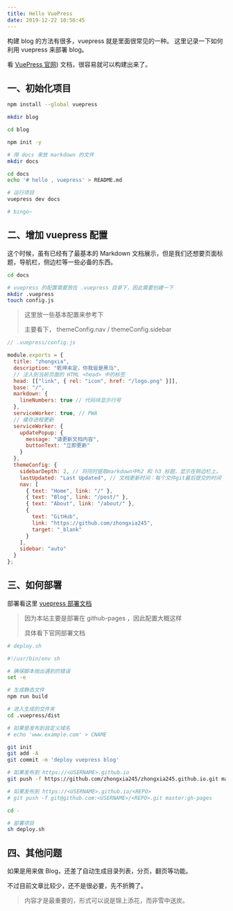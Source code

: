 ```yaml
---
title: Hello VuePress
date: 2019-12-22 10:56:45
---
```


构建 blog 的方法有很多，vuepress 就是里面很常见的一种。 这里记录一下如何利用 vuepress 来部署 blog。

看 [VuePress 官网]([https://vuepress.vuejs.org/zh/guide/basic-config.html)) 文档，很容易就可以构建出来了。

## 一、初始化项目

```bash
npm install --global vuepress

mkdir blog

cd blog

npm init -y

# 用 docs 来放 markdown 的文件
mkdir docs

cd docs
echo '# hello , vuepress' > README.md

# 运行项目
vuepress dev docs

# bingo~
```

## 二、增加 vuepress 配置

这个时候，虽有已经有了最基本的 Markdown 文档展示，但是我们还想要页面标题，导航栏，侧边栏等一些必备的东西。

```bash
cd docs

# vuepress 的配置需要放在 .vuepress 目录下，因此需要创建一下
mkdir .vuepress
touch config.js
```

> 这里放一些基本配置来参考下
>
> 主要看下， themeConfig.nav / themeConfig.sidebar

```js
// .vuepress/config.js

module.exports = {
  title: "zhongxia",
  description: "乾坤未定，你我皆是黑马",
  // 注入到当前页面的 HTML <head> 中的标签
  head: [["link", { rel: "icon", href: "/logo.png" }]],
  base: "/",
  markdown: {
    lineNumbers: true // 代码块显示行号
  },
  serviceWorker: true, // PWA
  // 缓存进程更新
  serviceWorker: {
    updatePopup: {
      message: "请更新文档内容",
      buttonText: "立即更新"
    }
  },
  themeConfig: {
    sidebarDepth: 2, // 将同时提取markdown中h2 和 h3 标题，显示在侧边栏上。
    lastUpdated: "Last Updated", // 文档更新时间：每个文件git最后提交的时间
    nav: [
      { text: "Home", link: "/" },
      { text: "Blog", link: "/post/" },
      { text: "About", link: "/about/" },
      {
        text: "GitHub",
        link: "https://github.com/zhongxia245",
        target: "_blank"
      }
    ],
    sidebar: "auto"
  }
};
```

## 三、如何部署

部署看这里 [vuepress 部署文档](https://vuepress.vuejs.org/zh/guide/deploy.html)

> 因为本站主要是部署在 github-pages ，因此配置大概这样
>
> 具体看下官网部署文档

```bash
# deploy.sh

#!/usr/bin/env sh

# 确保脚本抛出遇到的错误
set -e

# 生成静态文件
npm run build

# 进入生成的文件夹
cd .vuepress/dist

# 如果是发布到自定义域名
# echo 'www.example.com' > CNAME

git init
git add -A
git commit -m 'deploy vuepress blog'

# 如果发布到 https://<USERNAME>.github.io
git push -f https://github.com/zhongxia245/zhongxia245.github.io.git master

# 如果发布到 https://<USERNAME>.github.io/<REPO>
# git push -f git@github.com:<USERNAME>/<REPO>.git master:gh-pages

cd -
```

```sh
# 部署项目
sh deploy.sh
```

## 四、其他问题

如果是用来做 Blog，还差了自动生成目录列表，分页，翻页等功能。

不过目前文章比较少，还不是很必要，先不折腾了。

> 内容才是最重要的，形式可以说是锦上添花，而非雪中送炭。
